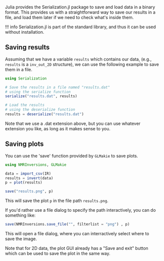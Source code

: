 Julia provides the Serialization.jl package to save and load data in a binary format.
This provides us with a straightforward way to save our results in a file, and
load them later if we need to check what's inside them.

!!! info
    Serialization.jl is part of the standard library, and thus it can be used
    without installation.

## Saving results 

Assuming that we have a variable `results` which contains our data,
(e.g., `results` is a `inv_out_2D` structure),
we can use the following example to save them in a file.

```julia
using Serialization

# Save the results in a file named "results.dat"
# using the serialize function
serialize("results.dat", results)

# Load the results
# using the deserialize function
results = deserialize("results.dat")

```

Note that we use a .dat extension above, but you can use whatever 
extension you like, as long as it makes sense to you.

## Saving plots

You can use the 'save' function provided by `GLMakie` to save plots.

```julia
using NMRInversions, GLMakie

data = import_csv(IR)
results = invert(data)
p = plot(results)

save("results.png", p)

```
This will save the plot `p` in the file path `results.png`.

If you'd rather use a file dialog to specify the path interactively, you can do something like:

```julia
save(NMRInversions.save_file("", filterlist = "png") , p)

```
This will open a file dialog, where you can interractively select where to save
the image.

Note that for 2D data, the plot GUI already has a "Save and exit" button which 
can be used to save the plot in the same way.
